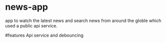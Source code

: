 # news-app
app to watch the latest news and search news from around the globle which used a public api service.

#features
Api service and debouncing
